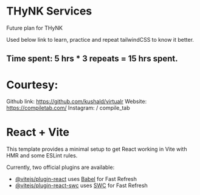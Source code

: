 # THyNK Services
Future plan for THyNK

Used below link to learn, practice and repeat tailwindCSS to know it better.
## Time spent: 5 hrs * 3 repeats = 15 hrs spent.

# Courtesy: 
Github link: https://github.com/kushald/virtualr
Website: https://compiletab.com/
Instagram:   / compile_tab  


# React + Vite

This template provides a minimal setup to get React working in Vite with HMR and some ESLint rules.

Currently, two official plugins are available:

- [@vitejs/plugin-react](https://github.com/vitejs/vite-plugin-react/blob/main/packages/plugin-react/README.md) uses [Babel](https://babeljs.io/) for Fast Refresh
- [@vitejs/plugin-react-swc](https://github.com/vitejs/vite-plugin-react-swc) uses [SWC](https://swc.rs/) for Fast Refresh
